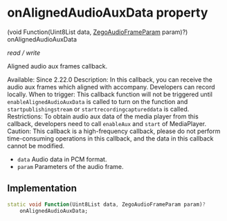 


# onAlignedAudioAuxData property







(void Function(Uint8List data, [ZegoAudioFrameParam](../../zego_uikit_prebuilt_live_audio_room/ZegoAudioFrameParam-class.md) param)?) onAlignedAudioAuxData
  
_<span class="feature">read / write</span>_



<p>Aligned audio aux frames callback.</p>
<p>Available: Since 2.22.0
Description: In this callback, you can receive the audio aux frames which aligned with accompany. Developers can record locally.
When to trigger: This callback function will not be triggered until <code>enableAlignedAudioAuxData</code> is called to turn on the function and <code>startpublishingstream</code> or <code>startrecordingcaptureddata</code> is called.
Restrictions: To obtain audio aux data of the media player from this callback, developers need to call <code>enableAux</code> and <code>start</code> of MediaPlayer.
Caution: This callback is a high-frequency callback, please do not perform time-consuming operations in this callback, and the data in this callback cannot be modified.</p>
<ul>
<li><code>data</code> Audio data in PCM format.</li>
<li><code>param</code> Parameters of the audio frame.</li>
</ul>



## Implementation

```dart
static void Function(Uint8List data, ZegoAudioFrameParam param)?
    onAlignedAudioAuxData;
```








